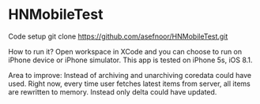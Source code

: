 # HNMobileTest

Code setup
git clone https://github.com/asefnoor/HNMobileTest.git

How to run it?
Open workspace in XCode and you can choose to run on iPhone device or iPhone simulator. This app is tested on iPhone 5s, iOS 8.1.


Area to improve:
Instead of archiving and unarchiving coredata could have used.
Right now, every time user fetches latest items from server, all items are rewritten to memory. Instead only delta could have updated.
